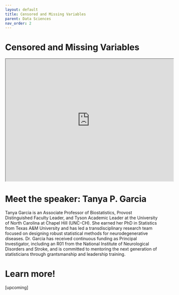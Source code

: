 ```yaml
---
layout: default
title: Censored and Missing Variables
parent: Data Sciences
nav_order: 2
---
```


# Censored and Missing Variables

<iframe width="550" height="400"
    src="https://youtube.com/embed/1GAEDDhajRg">
</iframe>

# Meet the speaker: Tanya P. Garcia

Tanya Garcia is an Associate Professor of Biostatistics, Provost Distinguished Faculty Leader, and Tyson Academic Leader at the University of North Carolina at Chapel Hill (UNC-CH). She earned her PhD in Statistics from Texas A&M University and has led a transdisciplinary research team focused on designing robust statistical methods for neurodegenerative diseases. Dr. Garcia has received continuous funding as Principal Investigator, including an R01 from the National Institute of Neurological Disorders and Stroke, and is committed to mentoring the next generation of statisticians through grantsmanship and leadership training.

# Learn more!

[upcoming]